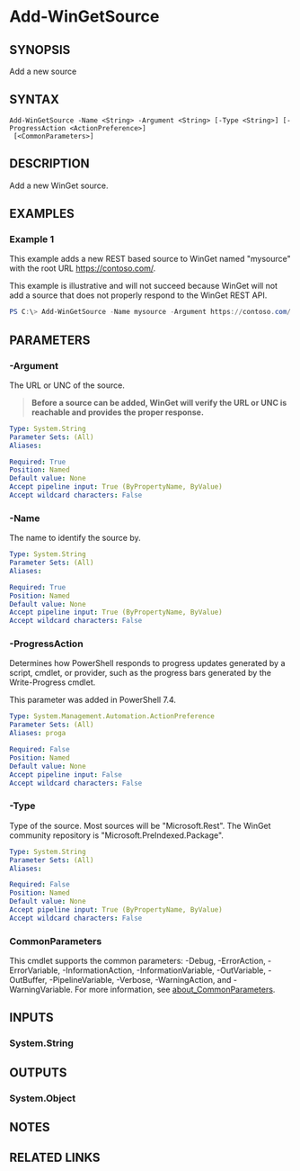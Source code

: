 ﻿---
external help file: Microsoft.WinGet.Client.Cmdlets.dll-Help.xml
Module Name: Microsoft.WinGet.Client
online version:
schema: 2.0.0
---

# Add-WinGetSource

## SYNOPSIS
Add a new source

## SYNTAX

```
Add-WinGetSource -Name <String> -Argument <String> [-Type <String>] [-ProgressAction <ActionPreference>]
 [<CommonParameters>]
```

## DESCRIPTION
Add a new WinGet source.

## EXAMPLES

### Example 1

This example adds a new REST based source to WinGet named "mysource" with the root URL https://contoso.com/.

This example is illustrative and will not succeed because WinGet will not add a source that does not properly 
respond to the WinGet REST API.

```powershell
PS C:\> Add-WinGetSource -Name mysource -Argument https://contoso.com/ -Type Microsoft.Rest
```

## PARAMETERS

### -Argument

The URL or UNC of the source.

> **Before a source can be added, WinGet will verify the URL or UNC is reachable and provides the proper response.**

```yaml
Type: System.String
Parameter Sets: (All)
Aliases:

Required: True
Position: Named
Default value: None
Accept pipeline input: True (ByPropertyName, ByValue)
Accept wildcard characters: False
```

### -Name
The name to identify the source by.

```yaml
Type: System.String
Parameter Sets: (All)
Aliases:

Required: True
Position: Named
Default value: None
Accept pipeline input: True (ByPropertyName, ByValue)
Accept wildcard characters: False
```

### -ProgressAction

Determines how PowerShell responds to progress updates generated by a script, cmdlet, or provider, such as the progress bars generated by the Write-Progress cmdlet.

This parameter was added in PowerShell 7.4.

```yaml
Type: System.Management.Automation.ActionPreference
Parameter Sets: (All)
Aliases: proga

Required: False
Position: Named
Default value: None
Accept pipeline input: False
Accept wildcard characters: False
```

### -Type
Type of the source. Most sources will be "Microsoft.Rest". The WinGet community repository is "Microsoft.PreIndexed.Package".

```yaml
Type: System.String
Parameter Sets: (All)
Aliases:

Required: False
Position: Named
Default value: None
Accept pipeline input: True (ByPropertyName, ByValue)
Accept wildcard characters: False
```

### CommonParameters
This cmdlet supports the common parameters: -Debug, -ErrorAction, -ErrorVariable, -InformationAction, -InformationVariable, -OutVariable, -OutBuffer, -PipelineVariable, -Verbose, -WarningAction, and -WarningVariable. For more information, see [about_CommonParameters](http://go.microsoft.com/fwlink/?LinkID=113216).

## INPUTS

### System.String

## OUTPUTS

### System.Object
## NOTES

## RELATED LINKS
